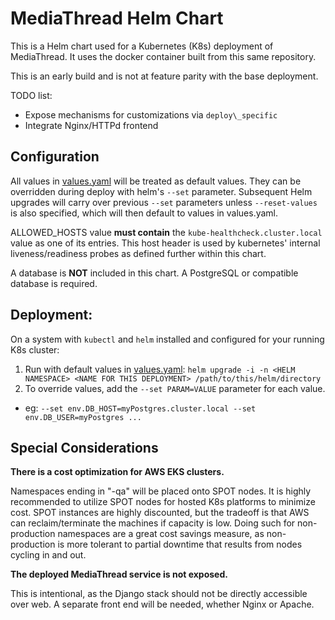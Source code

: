 # MediaThread Helm Chart

This is a Helm chart used for a Kubernetes (K8s) deployment of MediaThread. It uses the docker container built from this same repository.

This is an early build and is not at feature parity with the base deployment.

TODO list:

* Expose mechanisms for customizations via `deploy\_specific`
* Integrate Nginx/HTTPd frontend


## Configuration

All values in [values.yaml](values.yaml) will be treated as default values. They can be overridden during deploy with helm's `--set` parameter. Subsequent Helm upgrades will carry over previous `--set` parameters unless `--reset-values` is also specified, which will then default to values in values.yaml.

ALLOWED\_HOSTS value **must contain** the `kube-healthcheck.cluster.local` value as one of its entries. This host header is used by kubernetes' internal liveness/readiness probes as defined further within this chart. 

A database is **NOT** included in this chart. A PostgreSQL or compatible database is required.

## Deployment:

On a system with `kubectl` and `helm` installed and configured for your running K8s cluster:

1. Run with default values in [values.yaml](values.yaml): `helm upgrade -i -n <HELM NAMESPACE> <NAME FOR THIS DEPLOYMENT> /path/to/this/helm/directory`
1. To override values, add the `--set PARAM=VALUE` parameter for each value.
  * eg: `--set env.DB_HOST=myPostgres.cluster.local --set env.DB_USER=myPostgres ...`  


## Special Considerations

**There is a cost optimization for AWS EKS clusters.**

Namespaces ending in "-qa" will be placed onto SPOT nodes. It is highly recommended to utilize SPOT nodes for hosted K8s platforms to minimize cost. SPOT instances are highly discounted, but the tradeoff is that AWS can reclaim/terminate the machines if capacity is low. Doing such for non-production namespaces are a great cost savings measure, as non-production is more tolerant to partial downtime that results from nodes cycling in and out.

**The deployed MediaThread service is not exposed.**

This is intentional, as the Django stack should not be directly accessible over web. A separate front end will be needed, whether Nginx or Apache.
